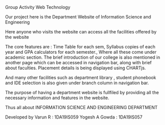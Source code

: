 Group Activity
Web Technology

Our project here is the Department Website of Information Science and Engineering

Here anyone who visits the website can access all the facilities offered by the website


The core features are : Time Table for each sem, Syllabus copies of each year and GPA calculators for each semester., Where all these come under academic section.
The brief introduction of our college is also mentioned in another page which can be accessed in navigation bar, along with brief about faculties.
Placement details is being displayed using CHARTjs.


And many other facilities such as department library , student phonebook and IDE selection is also given under branch column in navigation bar.



The purpose of having a department website is fullfiled by providing all the necessary information and features in the website.



Thus all about INFORMATION SCIENCE AND ENGINEERING DEPARTMENT

Developed by
Varun R : 1DA19IS059
Yogesh A Gowda : 1DA19IS057
